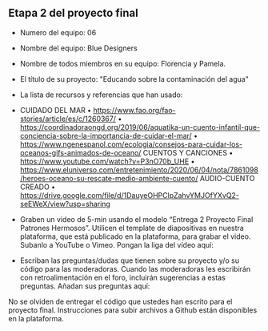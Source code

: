 ## Etapa 2 del proyecto final

- Numero del equipo: 06
- Nombre del equipo: Blue Designers
- Nombre de todos miembros en su equipo: Florencia y Pamela.
- El título de su proyecto: "Educando sobre la contaminación del agua"
- La lista de recursos y referencias que han usado:
- CUIDADO DEL MAR
•	https://www.fao.org/fao-stories/article/es/c/1260367/
•	https://coordinadoraongd.org/2019/06/aquatika-un-cuento-infantil-que-conciencia-sobre-la-importancia-de-cuidar-el-mar/
•	https://www.ngenespanol.com/ecologia/consejos-para-cuidar-los-oceanos-gifs-animados-de-oceano/
CUENTOS Y CANCIONES
•	https://www.youtube.com/watch?v=P3nO70b_UHE
•	https://www.eluniverso.com/entretenimiento/2020/06/04/nota/7861098/heroes-oceano-su-rescate-medio-ambiente-cuento/
AUDIO-CUENTO CREADO
•	https://drive.google.com/file/d/1DauyeOHPClpZahvYMJOfYXvQ2-seEWeX/view?usp=sharing

- Graben un video de 5-min usando el modelo “Entrega 2 Proyecto Final Patrones Hermosos”. Utilicen el template de diapositivas en nuestra plataforma, que está publicado en la plataforma, para grabar el video. Subanlo a YouTube o Vimeo. Pongan la liga del vídeo aquí: 
- Escriban las preguntas/dudas que tienen sobre su proyecto y/o su código para las moderadoras. Cuando las moderadoras les escribirán con retroalimentación en el foro, incluirán sugerencias a estas preguntas. Añadan sus preguntas aquí:

No se olviden de entregar el código que ustedes han escrito para el proyecto final. Instrucciones para subir archivos a Github están disponibles en la plataforma.
